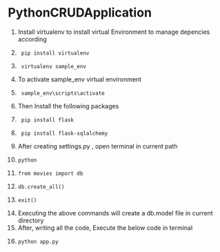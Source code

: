 # PythonCRUDApplication

1.  Install virtualenv to install virtual Environment to manage depencies according
2.      pip install virtualenv
3.      virtualenv sample_env
4. To activate sample_env virtual environment
5.      sample_env\scripts\activate
6. Then Install the following packages
7.      pip install flask
8.      pip install flask-sqlalchemy
9. After creating settings.py , open terminal in current path
10.     python
11.     from movies import db
12.     db.create_all()
13.     exit()
14. Executing the above commands will create a db.model file in current directory
15. After, writing all the code, Execute the below code in terminal
16.     python app.py
   
